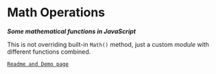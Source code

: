 # Math Operations
***Some mathematical functions in JavaScript***

This is not overriding built-in `Math()` method, just a custom *module* with different functions combined.

[`Readme and Demo page`](https://monkeyraptor.github.io/math_operation)
